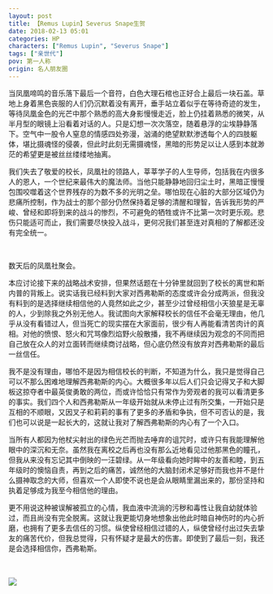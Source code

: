 ```yaml
---
layout: post
title: 【Remus Lupin】Severus Snape生贺
date: 2018-02-13 05:01
categories: HP
characters: ["Remus Lupin", "Severus Snape"]
tags: ["亲世代"]
pov: 第一人称
origin: 名人朋友圈
---
```


当凤凰啼鸣的音乐落下最后一个音符，白色大理石棺也正好合上最后一块石盖。草地上身着黑色丧服的人们仍沉默着没有离开，垂手站立着似乎在等待奇迹的发生，等待凤凰金色的光芒中那个熟悉的高大身影慢慢走近，脸上仍挂着熟悉的微笑，从半月型的眼镜上沿看着对话的人。只是幻想一次次落空，随着悬浮的尘埃静静落下。空气中一股令人窒息的情感四处弥漫，汹涌的绝望默默渗透每个人的四肢躯体，堪比摄魂怪的侵袭，但此时此刻无需摄魂怪，黑暗的形势足以让人感到本就渺茫的希望更是被丝丝缕缕地抽离。

我们失去了敬爱的校长，凤凰社的领路人，莘莘学子的人生导师，包括我在内很多人的恩人，一个世纪来最伟大的魔法师。当他只能静静地回归尘土时，黑暗正慢慢包围咬噬着这个世界残存的为数不多的光明之垒。哪怕现在心脏的大部分区域仍为悲痛所控制，作为战士的那个部分仍然保持着足够的清醒和理智，告诉我形势的严峻、曾经和即将到来的战斗的惨烈，不可避免的牺牲或许不比第一次时更乐观。悲伤只能适可而止，我们需要尽快投入战斗，更何况我们甚至连对真相的了解都还没有完全统一。

<br>

数天后的凤凰社聚会。

本应讨论接下来的战略战术安排，但果然话题在十分钟里就回到了校长的离世和斯内普的背叛上。说实话我已经料到大家对西弗勒斯的态度或许会分成两派，但我没有料到的是选择继续相信他的人竟然如此之少，甚至少过曾经相信小天狼星是无辜的人，少到除我之外别无他人。我试图向大家解释校长的信任不会毫无理由，他几乎从没有看错过人，但当死亡的现实摆在大家面前，很少有人再能看清苦肉计的真相。对他的愤恨、怒火和咒骂像烈焰野火般散播，我不再继续因为观念的不同而把自己放在众人的对立面转而继续商讨战略，但心底仍然没有放弃对西弗勒斯的最后一丝信任。

我不是没有理由，哪怕不是因为相信校长的判断，不知道为什么，我只是觉得自己可以不那么困难地理解西弗勒斯的内心。大概很多年以后人们只会记得叉子和大脚板这掠夺者中最英俊勇敢的两位，而或许恰恰只有常作为旁观者的我可以看清更多的事实。我们四个人和西弗勒斯从一年级开始就从未停止过有所交集，一开始只是互相的不顺眼，又因叉子和莉莉的事有了更多的矛盾和争执，但不可否认的是，我们也可以说是一起长大的，这就让我对了解西弗勒斯的内心有了一个入口。

当所有人都因为他杖尖射出的绿色光芒而抛去唾弃的诅咒时，或许只有我能理解他眼中的深沉和无奈。虽然我在离校之后再也没有那么近地看见过他那黑色的瞳孔，但我从来没有忘记其中倒映的一汪碧绿。从一年级看向她时眸中的友善和睦，到五年级时的懊恼自责，再到之后的痛苦，诚然他的大脑封闭术足够好而我也并不是什么摄神取念的大师，但喜欢一个人即使不说也是会从眼睛里漏出来的，那份坚持和执着足够成为我至今相信他的理由。

更不用说这种被误解被孤立的心情，我血液中流淌的污秽和毒性让我自幼就体验过，而且尚没有完全脱离。这就让我更能切身地想象出他此时暗自神伤时的内心折磨，也拥有了更多去信任的习惯。纵使曾经相信过错的人，纵使曾经付出过失去挚友的痛苦代价，但我总觉得，只有怀疑才是最大的伤害。即使到了最后一刻，我还是会选择相信你，西弗勒斯。

<br><br>
![](https://github.com/junesirius/junesirius.github.io/tree/master/assets/images/mrpyq/2018-02-13-Remus-Lupin.jpg)